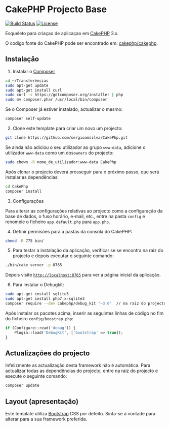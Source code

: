 # CakePHP Projecto Base

[![Build Status](https://img.shields.io/travis/cakephp/app/master.svg?style=flat-square)](https://travis-ci.org/cakephp/app)
[![License](https://img.shields.io/packagist/l/cakephp/app.svg?style=flat-square)](https://packagist.org/packages/cakephp/app)

Esqueleto para criaçao de aplicaçao em [CakePHP](https://cakephp.org) 3.x.

O codigo fonte do CakePHP pode ser encontrado em: [cakephp/cakephp](https://github.com/cakephp/cakephp).

## Instalação

1. Instalar o [Composer](https://getcomposer.org/doc/00-intro.md)

```bash
cd ~/Transferências
sudo apt-get update
sudo apt-get install curl
sudo curl -s https://getcomposer.org/installer | php
sudo mv composer.phar /usr/local/bin/composer
```

Se o Composer já estiver instalado, actualizar o mesmo:

```bash
composer self-update
```

2. Clone este template para criar um novo um projecto:

```bash
git clone https://github.com/sergioamsilva/CakePhp.git
```

Se ainda não adiciou o seu utilizador ao grupo `www-data`, adicione o utilizador `www-data` como um dos`owners`
do projecto:

```bash
sudo chown -R nome_de_utilizador:www-data CakePhp
```

Após clonar o projecto deverá prosseguir para o próximo passo, que será instalar as dependências:

```bash
cd CakePhp
composer install
```

3. Configurações

Para alterar as configurações relativas ao projecto como a configuração da base de dados, o fuso horário,
e-mail, etc., entre na pasta `config` e renomeie o ficheiro `app.default.php` para `app.php`.

4. Definir permisões para a pastas da consola do CakePHP:

```bash
chmod -R 775 bin/
```

5. Para testar a instalação da aplicação, verificar se se encontra na raiz do projecto e 
depois executar o seguinte comando:

```bash
./bin/cake server -p 8765
```

Depois visite [`http://localhost:8765`](http://localhost:8765) para ver a página inicial da aplicação.

6. Para instalar o Debugkit:

```bash
sudo apt-get install sqlite3
sudo apt-get install php7.x-sqlite3
composer require --dev cakephp/debug_kit "~3.0"  // na raiz do projecto
```
Após instalar os pacotes acima, inserir as seguintes linhas de código no fim do ficheiro `config/boostrap.php`:

```php
if (Configure::read('debug')) {
    Plugin::load('DebugKit', ['bootstrap' => true]);
}
```

## Actualizações do projecto

Infelizmente as actualização desta framework não é automática. Para actualizar todas as dependências do
projecto, entre na raiz do projecto e execute o seguinte comando:

```bash
composer update
```

## Layout (apresentação)

Este template utiliza [Bootstrap](http://getbootstrap.com/) CSS por defeito. Sinta-se à vontade para alterar
para a sua framework preferida.
